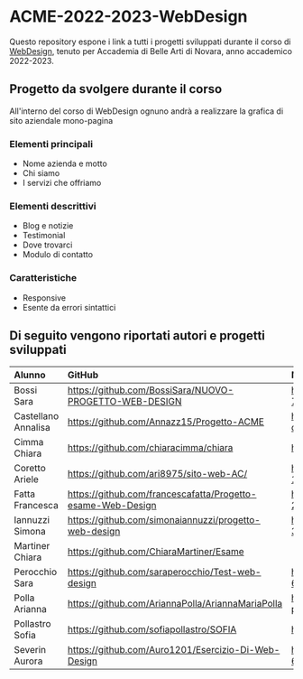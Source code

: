 # ACME-2022-2023-WebDesign

Questo repository espone i link a tutti i progetti sviluppati durante il corso di [WebDesign](https://github.com/matteobaccan/CorsoWebDesign), tenuto per Accademia di Belle Arti di Novara, anno accademico 2022-2023.

## Progetto da svolgere durante il corso

All'interno del corso di WebDesign ognuno andrà a realizzare la grafica di sito aziendale mono-pagina

### Elementi principali

- Nome azienda e motto
- Chi siamo
- I servizi che offriamo

### Elementi descrittivi

- Blog e notizie
- Testimonial
- Dove trovarci
- Modulo di contatto

### Caratteristiche

- Responsive
- Esente da errori sintattici

## Di seguito vengono riportati autori e progetti sviluppati

| Alunno | GitHub | Netlify |
|:------|:------------|:-|
| Bossi Sara | https://github.com/BossiSara/NUOVO-PROGETTO-WEB-DESIGN | https://poetic-chaja-7179d1.netlify.app/ |
| Castellano Annalisa | https://github.com/Annazz15/Progetto-ACME | https://superlative-cranachan-d84123.netlify.app/ |
| Cimma Chiara | https://github.com/chiaracimma/chiara | https://chiaracimmabrand.netlify.app/ |
| Coretto Ariele | https://github.com/ari8975/sito-web-AC/ | https://euphonious-bublanina-142fae.netlify.app/ |
| Fatta Francesca | https://github.com/francescafatta/Progetto-esame-Web-Design | https://stellar-taiyaki-255f2b.netlify.app/ |
| Iannuzzi Simona | https://github.com/simonaiannuzzi/progetto-web-design | https://spontaneous-custard-332bc6.netlify.app/ |
| Martiner Chiara | https://github.com/ChiaraMartiner/Esame | |
| Perocchio Sara | https://github.com/saraperocchio/Test-web-design | https://fancy-macaron-687e3e.netlify.app/ |
| Polla Arianna | https://github.com/AriannaPolla/AriannaMariaPolla | https://ariannapolla-portfoliodesign.netlify.app/ |
| Pollastro Sofia | https://github.com/sofiapollastro/SOFIA | https://sofiawebdesign.netlify.app/ |
| Severin Aurora | https://github.com/Auro1201/Esercizio-Di-Web-Design | https://statuesque-dodol-691f14.netlify.app/ |

